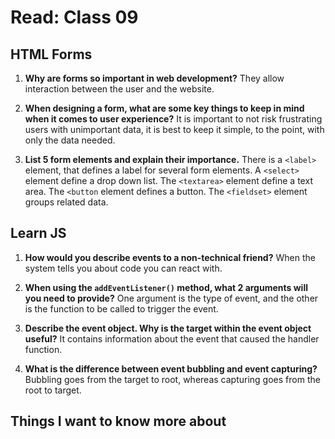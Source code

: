 # Read: Class 09

## HTML Forms

1. **Why are forms so important in web development?** They allow interaction between the user and the website. 

2. **When designing a form, what are some key things to keep in mind when it comes to user experience?** It is important to not risk frustrating users with unimportant data, it is best to keep it simple, to the point, with only the data needed.

3. **List 5 form elements and explain their importance.** There is a `<label>` element, that defines a label for several form elements. A `<select>` element define a drop down list. The `<textarea>` element define a text area. The `<button` element defines a button. The `<fieldset>` element groups related data.

## Learn JS

1. **How would you describe events to a non-technical friend?** When the system tells you about code you can react with.

2. **When using the `addEventListener()` method, what 2 arguments will you need to provide?** One argument is the type of event, and the other is the function to be called to trigger the event.

3. **Describe the event object. Why is the target within the event object useful?** It contains information about the event that caused the handler function.

4. **What is the difference between event bubbling and event capturing?** Bubbling goes from the target to root, whereas capturing goes from the root to target.

## Things I want to know more about
